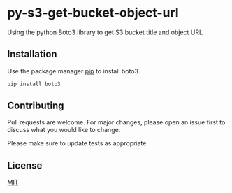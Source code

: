 # py-s3-get-bucket-object-url

Using the python Boto3 library to get S3 bucket title and object URL

## Installation

Use the package manager [pip](https://pip.pypa.io/en/stable/) to install boto3.

```bash
pip install boto3
```


## Contributing

Pull requests are welcome. For major changes, please open an issue first
to discuss what you would like to change.

Please make sure to update tests as appropriate.

## License

[MIT](https://choosealicense.com/licenses/mit/)

